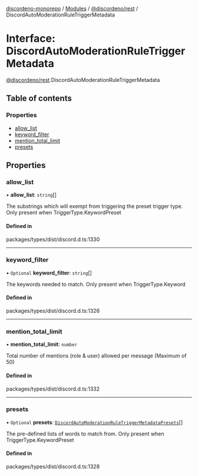 [discordeno-monorepo](../README.md) / [Modules](../modules.md) / [@discordeno/rest](../modules/discordeno_rest.md) / DiscordAutoModerationRuleTriggerMetadata

# Interface: DiscordAutoModerationRuleTriggerMetadata

[@discordeno/rest](../modules/discordeno_rest.md).DiscordAutoModerationRuleTriggerMetadata

## Table of contents

### Properties

- [allow_list](discordeno_rest.DiscordAutoModerationRuleTriggerMetadata.md#allow_list)
- [keyword_filter](discordeno_rest.DiscordAutoModerationRuleTriggerMetadata.md#keyword_filter)
- [mention_total_limit](discordeno_rest.DiscordAutoModerationRuleTriggerMetadata.md#mention_total_limit)
- [presets](discordeno_rest.DiscordAutoModerationRuleTriggerMetadata.md#presets)

## Properties

### allow_list

• **allow_list**: `string`[]

The substrings which will exempt from triggering the preset trigger type. Only present when TriggerType.KeywordPreset

#### Defined in

packages/types/dist/discord.d.ts:1330

---

### keyword_filter

• `Optional` **keyword_filter**: `string`[]

The keywords needed to match. Only present when TriggerType.Keyword

#### Defined in

packages/types/dist/discord.d.ts:1326

---

### mention_total_limit

• **mention_total_limit**: `number`

Total number of mentions (role & user) allowed per message (Maximum of 50)

#### Defined in

packages/types/dist/discord.d.ts:1332

---

### presets

• `Optional` **presets**: [`DiscordAutoModerationRuleTriggerMetadataPresets`](../enums/discordeno_rest.DiscordAutoModerationRuleTriggerMetadataPresets.md)[]

The pre-defined lists of words to match from. Only present when TriggerType.KeywordPreset

#### Defined in

packages/types/dist/discord.d.ts:1328
